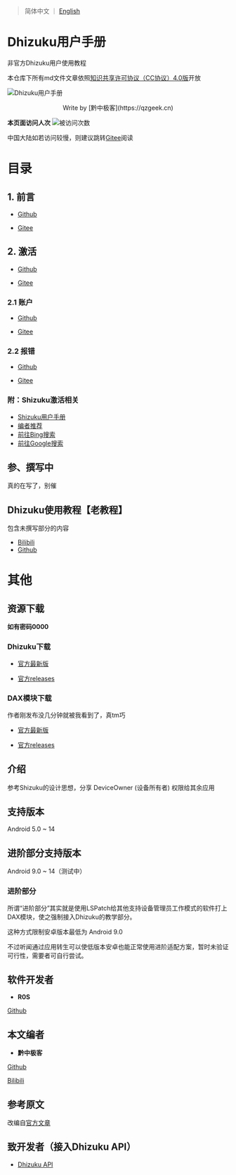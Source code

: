 >简体中文 ｜ [English](README_en.md)

# Dhizuku用户手册

非官方Dhizuku用户使用教程

本仓库下所有md文件文章依照[知识共享许可协议（CC协议）4.0版](https://creativecommons.org/licenses/by/4.0/legalcode.zh-hans)开放

![Dhizuku用户手册](https://i0.hdslb.com/bfs/new_dyn/ca9223048563662e3190cb1bdad1e983620655009.jpg@1053w_1053h_1c.webp)

<p align="center">
Write by [黔中极客](https://qzgeek.cn)
</p>

**本页面访问人次**
![被访问次数](https://komarev.com/ghpvc/?username=qzgeek)

中国大陆如若访问较慢，则建议跳转[Gitee](https://gitee.com/qzgeek/Dhizuku)阅读

# 目录

## 1. 前言

- [Github](https://github.com/qzgeek/Dhizuku/blob/main/1.前言.md)

- [Gitee](https://gitee.com/qzgeek/Dhizuku/blob/main/1.前言.md)

## 2. 激活

- [Github](https://github.com/qzgeek/Dhizuku/blob/main/2.0.激活.md)

- [Gitee](https://gitee.com/qzgeek/Dhizuku/blob/main/2.0.激活.md)

### 2.1 账户

- [Github](https://github.com/qzgeek/Dhizuku/blob/main/2.1.账户.md)

- [Gitee](https://gitee.com/qzgeek/Dhizuku/blob/main/2.1.账户.md)

### 2.2 报错

- [Github](https://github.com/qzgeek/Dhizuku/blob/main/2.2.报错自纠.md)

- [Gitee](https://gitee.com/qzgeek/Dhizuku/blob/main/2.2.报错自纠.md)

### 附：Shizuku激活相关

- [Shizuku用户手册](https://shizuku.rikka.app/zh-hans/guide/setup/)
- [编者推荐](https://b23.tv/aUEo3cP)
- [前往Bing搜索](https://www.bing.com/search?q=%E6%80%8E%E6%A0%B7%E6%BF%80%E6%B4%BBShizuku)
- [前往Google搜索](https://www.google.com/search?q=%E5%A6%82%E4%BD%95%E6%BF%80%E6%B4%BBShizuku)

## 参、撰写中

真的在写了，别催

## Dhizuku使用教程【老教程】

包含未撰写部分的内容

- [Bilibili](https://b23.tv/c5GuPPR)
- [Github](https://github.com/qzgeek/Dhizuku/blob/main/Error.md)

# 其他

## 资源下载

**如有密码0000**

### Dhizuku下载

- [官方最新版](https://github.com/iamr0s/Dhizuku/releases/latest)

- [官方releases](https://github.com/iamr0s/Dhizuku/releases)
### DAX模块下载

作者刚发布没几分钟就被我看到了，真tm巧

- [官方最新版](https://github.com/iamr0s/Dhizuku-API-Xposed/releases/latest)

- [官方releases](https://github.com/iamr0s/Dhizuku-API-Xposed/releases)

## 介绍

参考Shizuku的设计思想，分享 DeviceOwner (设备所有者) 权限给其余应用

## 支持版本

Android 5.0 ~ 14

## 进阶部分支持版本

Android 9.0 ~ 14（测试中）

### 进阶部分

所谓“进阶部分”其实就是使用LSPatch给其他支持设备管理员工作模式的软件打上DAX模块，使之强制接入Dhizuku的教学部分。

这种方式限制安卓版本最低为 Android 9.0  

不过听闻通过应用转生可以使低版本安卓也能正常使用进阶适配方案，暂时未验证可行性，需要者可自行尝试。

## 软件开发者

- **R0S**

[Github](https://github.com/iamr0s)

## 本文编者

- **黔中极客**

[Github](https://github.com/qzgeek)

[Bilibili](https://space.bilibili.com/620655009)

## 参考原文

改编自[官方文章](https://github.com/iamr0s/Dhizuku)

## 致开发者（接入Dhizuku API）

- [Dhizuku API](https://github.com/iamr0s/Dhizuku-API.git)

